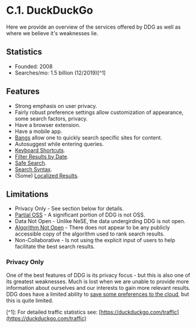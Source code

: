# C.1. DuckDuckGo

Here we provide an overview of the services offered by DDG as well as where we believe it's weaknesses lie.

## Statistics

* Founded: 2008
* Searches/mo: 1.5 billion \(12/2019\)\[^1\]

## Features

* Strong emphasis on user privacy.
* Fairly robust preference settings allow customization of appearance, some search factors, privacy.
* Have a browser extension.
* Have a mobile app.
* [Bangs](https://duckduckgo.com/bang) allow one to quickly search specific sites for content.
* Autosuggest while entering queries.
* [Keyboard Shortcuts](https://help.duckduckgo.com/duckduckgo-help-pages/features/keyboard-shortcuts/).
* [Filter Results by Date](https://help.duckduckgo.com/duckduckgo-help-pages/features/dates/).
* [Safe Search](https://help.duckduckgo.com/duckduckgo-help-pages/features/safe-search/).
* [Search Syntax](https://help.duckduckgo.com/duckduckgo-help-pages/results/syntax/).
* \(Some\) [Localized Results](https://help.duckduckgo.com/duckduckgo-help-pages/results/local-results-mobile/).

## Limitations

* Privacy Only - See section below for details.
* [Partial OSS](https://help.duckduckgo.com/open-source/opensource-overview/) - A significant portion of DDG is not OSS.
* Data Not Open - Unlike NeSE, the data undergirding DDG is not open.
* [Algorithm Not Open](https://help.duckduckgo.com/duckduckgo-help-pages/results/rankings/) - There does not appear to be any publicly accessible copy of the algorithm used to rank search results.
* Non-Collaborative - Is not using the explicit input of users to help facilitate the best search results.

### Privacy Only

One of the best features of DDG is its privacy focus - but this is also one of its greatest weaknesses. Much is lost when we are unable to provide more information about ourselves and our interests to gain more relevant results. DDG does have a limited ability to [save some preferences to the cloud](https://duckduckgo.com/settings), but this is quite limited.

\[^1\]: For detailed traffic statistics see: [https://duckduckgo.com/traffic](https://duckduckgo.com/traffic)

